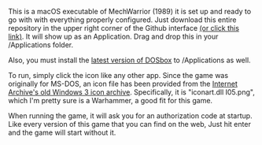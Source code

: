 This is a macOS executable of MechWarrior (1989) it is set up and ready to
go with with everything properly configured. Just download this entire 
repository in the upper right corner of the Github interface [(or click this link)](https://github.com/bennyfactor/MechWarrior.app/archive/refs/heads/main.zip). It will show
up as an Application. Drag and drop this in your /Applications folder.

Also, you must install the [latest version of DOSbox](https://sourceforge.net/projects/dosbox/files/dosbox/0.74-3/DOSBox-0.74-3-3.dmg/download) to /Applications as 
well.

To run, simply click the icon like any other app. 
Since the game was originally for MS-DOS, an icon file has been provided
from the [Internet Archive's old Windows 3 icon archive](https://ia802301.us.archive.org/view_archive.php?archive=/2/items/win_icons/win_icons.zip).
Specifically, it is "iconart.dll I05.png", which I'm pretty sure is a
Warhammer, a good fit for this game.

When running the game, it will ask you for an authorization code at
startup. Like every version of this game that you can find on the web,
Just hit enter and the game will start without it. 
